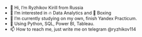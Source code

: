- 👋 Hi, I’m Ryzhikov Kirill from Russia
- 👀 I’m interested in 🔥 Data Analytics and 💫 Boxing 
- 🌱 I’m currently studying on my own, finish Yandex Practicum.
- 🔮 Using Python, SQL, Power BI, Tableau.
- 📫 How to reach me, just write me on telegram @ryzhikov114

<!---
ryzhikov114/ryzhikov114 is a ✨ special ✨ repository because its `README.md` (this file) appears on your GitHub profile.
You can click the Preview link to take a look at your changes.
--->
